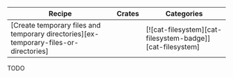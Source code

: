 | Recipe | Crates | Categories |
|--------|--------|------------|
| [Create temporary files and temporary directories][ex-temporary-files-or-directories] |  | [![cat-filesystem][cat-filesystem-badge]][cat-filesystem] |

<div class="hidden">
TODO
</div>
